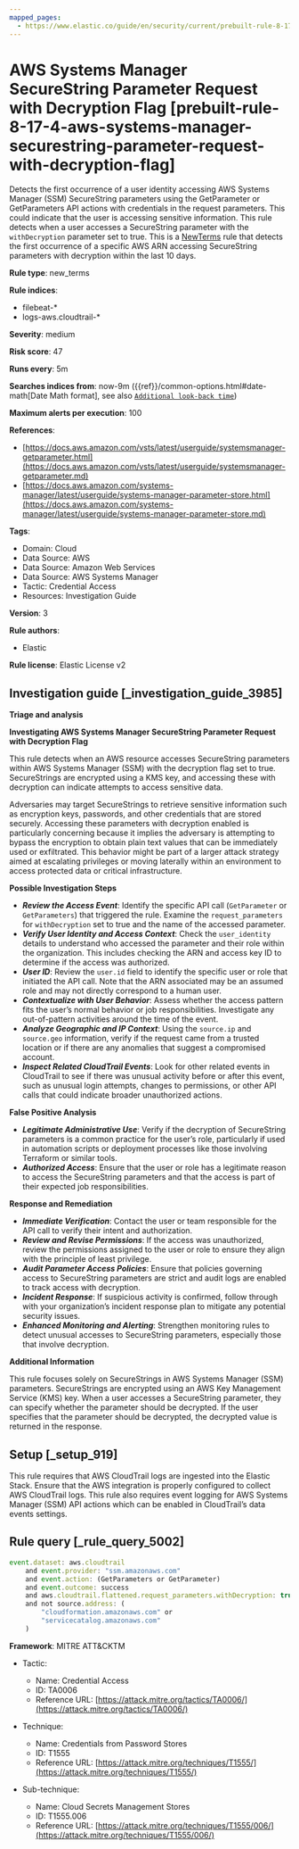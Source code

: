 ```yaml
---
mapped_pages:
  - https://www.elastic.co/guide/en/security/current/prebuilt-rule-8-17-4-aws-systems-manager-securestring-parameter-request-with-decryption-flag.html
---
```


# AWS Systems Manager SecureString Parameter Request with Decryption Flag [prebuilt-rule-8-17-4-aws-systems-manager-securestring-parameter-request-with-decryption-flag]

Detects the first occurrence of a user identity accessing AWS Systems Manager (SSM) SecureString parameters using the GetParameter or GetParameters API actions with credentials in the request parameters. This could indicate that the user is accessing sensitive information. This rule detects when a user accesses a SecureString parameter with the `withDecryption` parameter set to true. This is a [NewTerms](docs-content://solutions/security/detect-and-alert/create-detection-rule.md#create-new-terms-rule) rule that detects the first occurrence of a specific AWS ARN accessing SecureString parameters with decryption within the last 10 days.

**Rule type**: new_terms

**Rule indices**:

* filebeat-*
* logs-aws.cloudtrail-*

**Severity**: medium

**Risk score**: 47

**Runs every**: 5m

**Searches indices from**: now-9m ({{ref}}/common-options.html#date-math[Date Math format], see also [`Additional look-back time`](docs-content://solutions/security/detect-and-alert/create-detection-rule.md#rule-schedule))

**Maximum alerts per execution**: 100

**References**:

* [https://docs.aws.amazon.com/vsts/latest/userguide/systemsmanager-getparameter.html](https://docs.aws.amazon.com/vsts/latest/userguide/systemsmanager-getparameter.md)
* [https://docs.aws.amazon.com/systems-manager/latest/userguide/systems-manager-parameter-store.html](https://docs.aws.amazon.com/systems-manager/latest/userguide/systems-manager-parameter-store.md)

**Tags**:

* Domain: Cloud
* Data Source: AWS
* Data Source: Amazon Web Services
* Data Source: AWS Systems Manager
* Tactic: Credential Access
* Resources: Investigation Guide

**Version**: 3

**Rule authors**:

* Elastic

**Rule license**: Elastic License v2

## Investigation guide [_investigation_guide_3985]

**Triage and analysis**

**Investigating AWS Systems Manager SecureString Parameter Request with Decryption Flag**

This rule detects when an AWS resource accesses SecureString parameters within AWS Systems Manager (SSM) with the decryption flag set to true. SecureStrings are encrypted using a KMS key, and accessing these with decryption can indicate attempts to access sensitive data.

Adversaries may target SecureStrings to retrieve sensitive information such as encryption keys, passwords, and other credentials that are stored securely. Accessing these parameters with decryption enabled is particularly concerning because it implies the adversary is attempting to bypass the encryption to obtain plain text values that can be immediately used or exfiltrated. This behavior might be part of a larger attack strategy aimed at escalating privileges or moving laterally within an environment to access protected data or critical infrastructure.

**Possible Investigation Steps**

* ***Review the Access Event***: Identify the specific API call (`GetParameter` or `GetParameters`) that triggered the rule. Examine the `request_parameters` for `withDecryption` set to true and the name of the accessed parameter.
* ***Verify User Identity and Access Context***: Check the `user_identity` details to understand who accessed the parameter and their role within the organization. This includes checking the ARN and access key ID to determine if the access was authorized.
* ***User ID***: Review the `user.id` field to identify the specific user or role that initiated the API call. Note that the ARN associated may be an assumed role and may not directly correspond to a human user.
* ***Contextualize with User Behavior***: Assess whether the access pattern fits the user’s normal behavior or job responsibilities. Investigate any out-of-pattern activities around the time of the event.
* ***Analyze Geographic and IP Context***: Using the `source.ip` and `source.geo` information, verify if the request came from a trusted location or if there are any anomalies that suggest a compromised account.
* ***Inspect Related CloudTrail Events***: Look for other related events in CloudTrail to see if there was unusual activity before or after this event, such as unusual login attempts, changes to permissions, or other API calls that could indicate broader unauthorized actions.

**False Positive Analysis**

* ***Legitimate Administrative Use***: Verify if the decryption of SecureString parameters is a common practice for the user’s role, particularly if used in automation scripts or deployment processes like those involving Terraform or similar tools.
* ***Authorized Access***: Ensure that the user or role has a legitimate reason to access the SecureString parameters and that the access is part of their expected job responsibilities.

**Response and Remediation**

* ***Immediate Verification***: Contact the user or team responsible for the API call to verify their intent and authorization.
* ***Review and Revise Permissions***: If the access was unauthorized, review the permissions assigned to the user or role to ensure they align with the principle of least privilege.
* ***Audit Parameter Access Policies***: Ensure that policies governing access to SecureString parameters are strict and audit logs are enabled to track access with decryption.
* ***Incident Response***: If suspicious activity is confirmed, follow through with your organization’s incident response plan to mitigate any potential security issues.
* ***Enhanced Monitoring and Alerting***: Strengthen monitoring rules to detect unusual accesses to SecureString parameters, especially those that involve decryption.

**Additional Information**

This rule focuses solely on SecureStrings in AWS Systems Manager (SSM) parameters. SecureStrings are encrypted using an AWS Key Management Service (KMS) key. When a user accesses a SecureString parameter, they can specify whether the parameter should be decrypted. If the user specifies that the parameter should be decrypted, the decrypted value is returned in the response.


## Setup [_setup_919]

This rule requires that AWS CloudTrail logs are ingested into the Elastic Stack. Ensure that the AWS integration is properly configured to collect AWS CloudTrail logs. This rule also requires event logging for AWS Systems Manager (SSM) API actions which can be enabled in CloudTrail’s data events settings.


## Rule query [_rule_query_5002]

```js
event.dataset: aws.cloudtrail
    and event.provider: "ssm.amazonaws.com"
    and event.action: (GetParameters or GetParameter)
    and event.outcome: success
    and aws.cloudtrail.flattened.request_parameters.withDecryption: true
    and not source.address: (
        "cloudformation.amazonaws.com" or
        "servicecatalog.amazonaws.com"
    )
```

**Framework**: MITRE ATT&CKTM

* Tactic:

    * Name: Credential Access
    * ID: TA0006
    * Reference URL: [https://attack.mitre.org/tactics/TA0006/](https://attack.mitre.org/tactics/TA0006/)

* Technique:

    * Name: Credentials from Password Stores
    * ID: T1555
    * Reference URL: [https://attack.mitre.org/techniques/T1555/](https://attack.mitre.org/techniques/T1555/)

* Sub-technique:

    * Name: Cloud Secrets Management Stores
    * ID: T1555.006
    * Reference URL: [https://attack.mitre.org/techniques/T1555/006/](https://attack.mitre.org/techniques/T1555/006/)



